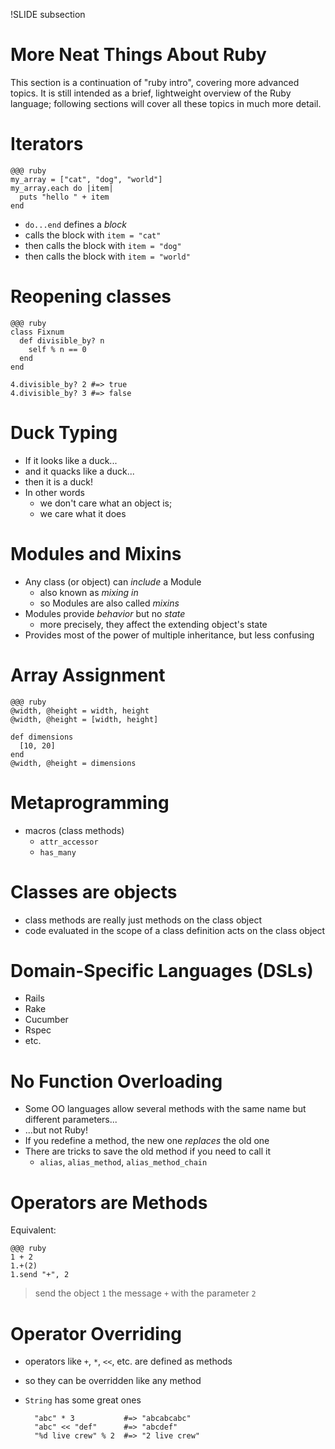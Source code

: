 !SLIDE subsection
# More Neat Things About Ruby

This section is a continuation of "ruby intro", covering more advanced topics. It is still intended as a brief, lightweight overview of the Ruby language; following sections will cover all these topics in much more detail. 

# Iterators

    @@@ ruby
    my_array = ["cat", "dog", "world"]
    my_array.each do |item|
      puts "hello " + item
    end

* `do...end` defines a *block*
* calls the block with `item = "cat"`
* then calls the block with `item = "dog"`
* then calls the block with `item = "world"`

# Reopening classes

    @@@ ruby
    class Fixnum
      def divisible_by? n
        self % n == 0
      end
    end

    4.divisible_by? 2 #=> true
    4.divisible_by? 3 #=> false

# Duck Typing

* If it looks like a duck...
* and it quacks like a duck...
* then it is a duck!
* In other words
  * we don't care what an object is; 
  * we care what it does

# Modules and Mixins

* Any class (or object) can *include* a Module
  * also known as *mixing in*
  * so Modules are also called *mixins*
* Modules provide *behavior* but no *state*
  * more precisely, they affect the extending object's state
* Provides most of the power of multiple inheritance, but less confusing

# Array Assignment

    @@@ ruby
    @width, @height = width, height
    @width, @height = [width, height]

    def dimensions
      [10, 20]
    end
    @width, @height = dimensions


# Metaprogramming

* macros (class methods)
  * `attr_accessor`
  * `has_many`

# Classes are objects

* class methods are really just methods on the class object
* code evaluated in the scope of a class definition acts on the class object

# Domain-Specific Languages (DSLs)

* Rails
* Rake
* Cucumber
* Rspec
* etc.

# No Function Overloading

* Some OO languages allow several methods with the same name but different parameters...
* ...but not Ruby!
* If you redefine a method, the new one *replaces* the old one
* There are tricks to save the old method if you need to call it
  * `alias`, `alias_method`, `alias_method_chain`

# Operators are Methods

Equivalent:

    @@@ ruby
    1 + 2
    1.+(2)
    1.send "+", 2

> send the object `1` the message `+` with the parameter `2`

# Operator Overriding

* operators like `+`, `*`, `<<`, etc. are defined as methods
* so they can be overridden like any method
* `String` has some great ones

        "abc" * 3           #=> "abcabcabc"
        "abc" << "def"      #=> "abcdef"
        "%d live crew" % 2  #=> "2 live crew"

